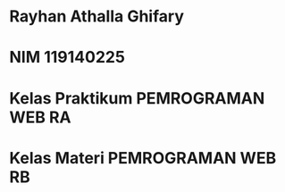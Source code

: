 # Rayhan Athalla Ghifary
# NIM 119140225
# Kelas Praktikum PEMROGRAMAN WEB RA
# Kelas Materi PEMROGRAMAN WEB RB
